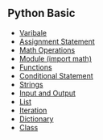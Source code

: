 ## Python Basic
* [Varibale]()
* [Assignment Statement]()
* [Math Operations]()
* [Module (import math)]()
* [Functions]()
* [Conditional Statement]()
* [Strings]()
* [Input and Output]()
* [List]()
* [Iteration]()
* [Dictionary]()
* [Class]()